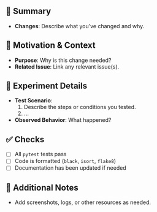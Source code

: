 
## 🚀 Summary
- **Changes**: Describe what you’ve changed and why.

## 🎯 Motivation & Context
- **Purpose**: Why is this change needed?
- **Related Issue**: Link any relevant issue(s).

## 🧪 Experiment Details
- **Test Scenario**:
  1. Describe the steps or conditions you tested.
  2. ...
- **Observed Behavior**: What happened?

## ✅ Checks
- [ ] All `pytest` tests pass  
- [ ] Code is formatted (`black`, `isort`, `flake8`)  
- [ ] Documentation has been updated if needed  

## 📎 Additional Notes
- Add screenshots, logs, or other resources as needed.
